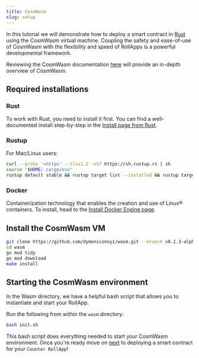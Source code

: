 ```yaml
---
title: CosmWasm
slug: setup
---
```


In this tutorial we will demonstrate how to deploy a smart contract in [Rust](https://www.rust-lang.org/) using the CosmWasm virtual machine. Coupling the safety and ease-of-use of CosmWasm with the flexibility and speed of RollApps is a powerful developmental framework.

Reviewing the CosmWasm documentation [here](https://docs.cosmwasm.com/docs/1.0/) will provide an in-depth overview of CosmWasm.

## Required installations

### Rust

To work with Rust, you need to install it first. You can find a well-documented install step-by-step in the [Install page from Rust](https://www.rust-lang.org/tools/install).

### Rustup

For Mac/Linux users:

```bash
curl --proto '=https' --tlsv1.2 -sSf https://sh.rustup.rs | sh
source "$HOME/.cargo/env"
rustup default stable && rustup target list --installed && rustup target add wasm32-unknown-unknown
```

### Docker

Containerization technology that enables the creation and use of Linux® containers. To install, head to the [Install Docker Engine page](https://docs.docker.com/engine/install/).

## Install the CosmWasm VM

```bash
git clone https://github.com/dymensionxyz/wasm.git --branch v0.1.3-alpha
cd wasm
go mod tidy
go mod download
make install
```

## Starting the CosmWasm environment

In the Wasm directory, we have a helpful bash script that allows you to instantiate and start your RollApp.

Run the following from within the `wasm` directory:

```bash
bash init.sh
```

This bash script does everything needed to start your CosmWasm environment. Once you're ready move on [next](/docs/developers/build/cosmwasm/deploy.md) to deploying a smart contract for your `Counter RollApp`!
